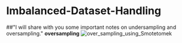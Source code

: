 # Imbalanced-Dataset-Handling
##"I will share with you some important notes on undersampling and oversampling."
**oversampling**
![over_sampling_using_Smotetomek](https://raw.githubusercontent.com/yourusername/yourrepository/main/images/over_sampling_using_Smotetomek.png)
